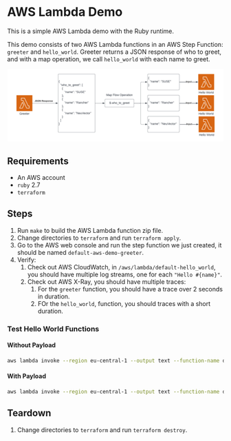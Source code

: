 # AWS Lambda Demo

This is a simple AWS Lambda demo with the Ruby runtime.

This demo consists of two AWS Lambda functions in an AWS Step Function: `greeter` and `hello_world`. Greeter returns a JSON response of who to greet, and with a map operation, we call `hello_world` with each name to greet.

![diagram](docs/diagram.png)

## Requirements

* An AWS account
* `ruby` 2.7
* `terraform`

## Steps

1. Run `make` to build the AWS Lambda function zip file.
2. Change directories to `terraform` and run `terraform apply`.
3. Go to the AWS web console and run the step function we just created, it should be named `default-aws-demo-greeter`.
4. Verify:
   1. Check out AWS CloudWatch, in `/aws/lambda/default-hello_world`, you should have multiple log streams, one for each `"Hello #{name}"`.
   2. Check out AWS X-Ray, you should have multiple traces:
      1. For the `greeter` function, you should have a trace over 2 seconds in duration.
      2. FOr the `hello_world`, function, you should traces with a short duration.

### Test Hello World Functions

#### Without Payload
```bash
aws lambda invoke --region eu-central-1 --output text --function-name default-hello_world --cli-binary-format raw-in-base64-out /tmp/aws-lambda-out > /dev/null && cat /tmp/aws-lambda-out
```

#### With Payload
```bash
aws lambda invoke --region eu-central-1 --output text --function-name default-hello_world --cli-binary-format raw-in-base64-out --payload '{"name": "SUSE IT"}' /tmp/aws-lambda-out > /dev/null && cat /tmp/aws-lambda-out
```

## Teardown

1. Change directories to `terraform` and run `terraform destroy`.
